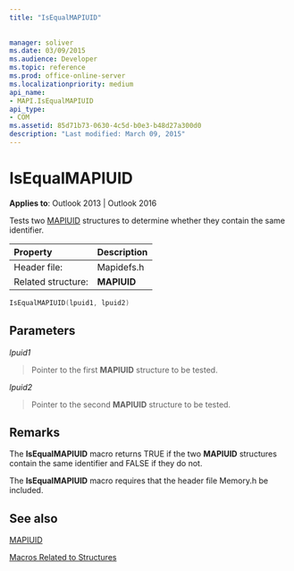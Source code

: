 ```yaml
---
title: "IsEqualMAPIUID"
 
 
manager: soliver
ms.date: 03/09/2015
ms.audience: Developer
ms.topic: reference
ms.prod: office-online-server
ms.localizationpriority: medium
api_name:
- MAPI.IsEqualMAPIUID
api_type:
- COM
ms.assetid: 85d71b73-0630-4c5d-b0e3-b48d27a300d0
description: "Last modified: March 09, 2015"
---
```


# IsEqualMAPIUID

  
  
**Applies to**: Outlook 2013 | Outlook 2016 
  
Tests two [MAPIUID](mapiuid.md) structures to determine whether they contain the same identifier. 
  
|Property|Description|
|:-----|:-----|
|Header file:  <br/> |Mapidefs.h  <br/> |
|Related structure:  <br/> |**MAPIUID** <br/> |
   
```cpp
IsEqualMAPIUID(lpuid1, lpuid2)
```

## Parameters

 _lpuid1_
  
> Pointer to the first **MAPIUID** structure to be tested. 
    
 _lpuid2_
  
> Pointer to the second **MAPIUID** structure to be tested. 
    
## Remarks

The **IsEqualMAPIUID** macro returns TRUE if the two **MAPIUID** structures contain the same identifier and FALSE if they do not. 
  
The **IsEqualMAPIUID** macro requires that the header file Memory.h be included. 
  
## See also



[MAPIUID](mapiuid.md)


[Macros Related to Structures](macros-related-to-structures.md)

